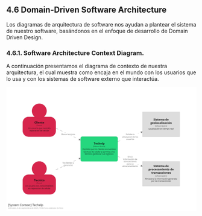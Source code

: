 ## 4.6 Domain-Driven Software Architecture


Los diagramas de arquitectura de software nos ayudan a plantear el sistema de nuestro software, basándonos en el enfoque de desarrollo de Domain Driven Design. 
### 4.6.1. Software Architecture Context Diagram.

A continuación presentamos el diagrama de contexto de nuestra arquitectura, el cual muestra como encaja en el mundo con los usuarios que lo usa y con los sistemas de software externo que interactúa.

![imagen](Img/Chapter-IV/structurizr-85868-SystemContext-001.png)